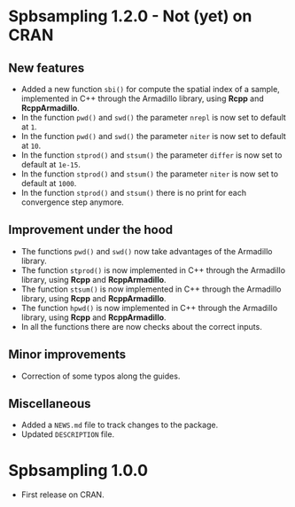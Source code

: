 # Spbsampling 1.2.0 - Not (yet) on CRAN

## New features

* Added a new function `sbi()` for compute the spatial index of a sample, implemented in C++ through the Armadillo library, using **Rcpp** and **RcppArmadillo**.
* In the function `pwd()` and `swd()` the parameter `nrepl` is now set to default at `1`.
* In the function `pwd()` and `swd()` the parameter `niter` is now set to default at `10`.
* In the function `stprod()` and `stsum()` the parameter `differ` is now set to default at `1e-15`.
* In the function `stprod()` and `stsum()` the parameter `niter` is now set to default at `1000`.
* In the function `stprod()` and `stsum()` there is no print for each convergence step anymore. 

## Improvement under the hood

* The functions `pwd()` and `swd()` now take advantages of the Armadillo library.
* The function `stprod()` is now implemented in C++ through the Armadillo library, using **Rcpp** and **RcppArmadillo**.
* The function `stsum()` is now implemented in C++ through the Armadillo library, using **Rcpp** and **RcppArmadillo**.
* The function `hpwd()` is now implemented in C++ through the Armadillo library, using **Rcpp** and **RcppArmadillo**.
* In all the functions there are now checks about the correct inputs.

## Minor improvements

* Correction of some typos along the guides.

## Miscellaneous

* Added a `NEWS.md` file to track changes to the package.
* Updated `DESCRIPTION` file.

# Spbsampling 1.0.0

* First release on CRAN.
